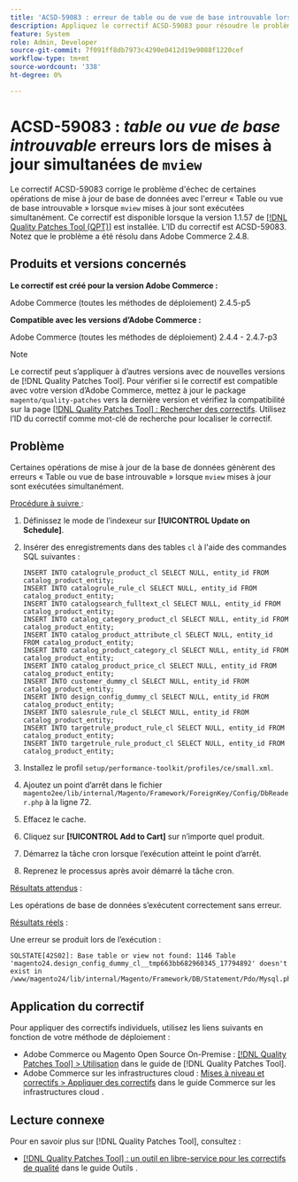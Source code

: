 ```yaml
---
title: 'ACSD-59083 : erreur de table ou de vue de base introuvable lors de mises à jour simultanées de mview'
description: Appliquez le correctif ACSD-59083 pour résoudre le problème d'Adobe Commerce où certaines opérations de mise à jour de base de données échouent avec l'erreur 'Table ou vue de base introuvable'.
feature: System
role: Admin, Developer
source-git-commit: 7f091ff8db7973c4290e0412d19e9088f1220cef
workflow-type: tm+mt
source-wordcount: '338'
ht-degree: 0%

---
```


# ACSD-59083 : *table ou vue de base introuvable* erreurs lors de mises à jour simultanées de `mview`

Le correctif ACSD-59083 corrige le problème d&#39;échec de certaines opérations de mise à jour de base de données avec l&#39;erreur « Table ou vue de base introuvable » lorsque `mview` mises à jour sont exécutées simultanément. Ce correctif est disponible lorsque la version 1.1.57 de [[!DNL Quality Patches Tool (QPT)]](/help/tools/quality-patches-tool/quality-patches-tool-to-self-serve-quality-patches.md) est installée. L’ID du correctif est ACSD-59083. Notez que le problème a été résolu dans Adobe Commerce 2.4.8.

## Produits et versions concernés

**Le correctif est créé pour la version Adobe Commerce :**

Adobe Commerce (toutes les méthodes de déploiement) 2.4.5-p5

**Compatible avec les versions d’Adobe Commerce :**

Adobe Commerce (toutes les méthodes de déploiement) 2.4.4 - 2.4.7-p3

>[!NOTE]
>
>Le correctif peut s’appliquer à d’autres versions avec de nouvelles versions de [!DNL Quality Patches Tool]. Pour vérifier si le correctif est compatible avec votre version d’Adobe Commerce, mettez à jour le package `magento/quality-patches` vers la dernière version et vérifiez la compatibilité sur la page [[!DNL Quality Patches Tool] : Rechercher des correctifs](https://experienceleague.adobe.com/tools/commerce-quality-patches/index.html). Utilisez l’ID du correctif comme mot-clé de recherche pour localiser le correctif.

## Problème

Certaines opérations de mise à jour de la base de données génèrent des erreurs « Table ou vue de base introuvable » lorsque `mview` mises à jour sont exécutées simultanément.

<u>Procédure à suivre </u> :

1. Définissez le mode de l’indexeur sur **[!UICONTROL Update on Schedule]**.
1. Insérer des enregistrements dans des tables `cl` à l&#39;aide des commandes SQL suivantes :

   ```
   INSERT INTO catalogrule_product_cl SELECT NULL, entity_id FROM catalog_product_entity;
   INSERT INTO catalogrule_rule_cl SELECT NULL, entity_id FROM catalog_product_entity;
   INSERT INTO catalogsearch_fulltext_cl SELECT NULL, entity_id FROM catalog_product_entity;
   INSERT INTO catalog_category_product_cl SELECT NULL, entity_id FROM catalog_product_entity;
   INSERT INTO catalog_product_attribute_cl SELECT NULL, entity_id FROM catalog_product_entity;
   INSERT INTO catalog_product_category_cl SELECT NULL, entity_id FROM catalog_product_entity;
   INSERT INTO catalog_product_price_cl SELECT NULL, entity_id FROM catalog_product_entity;
   INSERT INTO customer_dummy_cl SELECT NULL, entity_id FROM catalog_product_entity;
   INSERT INTO design_config_dummy_cl SELECT NULL, entity_id FROM catalog_product_entity;
   INSERT INTO salesrule_rule_cl SELECT NULL, entity_id FROM catalog_product_entity;
   INSERT INTO targetrule_product_rule_cl SELECT NULL, entity_id FROM catalog_product_entity;
   INSERT INTO targetrule_rule_product_cl SELECT NULL, entity_id FROM catalog_product_entity;
   ```

1. Installez le profil `setup/performance-toolkit/profiles/ce/small.xml`.
1. Ajoutez un point d’arrêt dans le fichier `magento2ee/lib/internal/Magento/Framework/ForeignKey/Config/DbReader.php` à la ligne 72.
1. Effacez le cache.
1. Cliquez sur **[!UICONTROL Add to Cart]** sur n’importe quel produit.
1. Démarrez la tâche cron lorsque l’exécution atteint le point d’arrêt.
1. Reprenez le processus après avoir démarré la tâche cron.

<u>Résultats attendus</u> :

Les opérations de base de données s’exécutent correctement sans erreur.

<u>Résultats réels</u> :

Une erreur se produit lors de l’exécution :

```
SQLSTATE[42S02]: Base table or view not found: 1146 Table 'magento24.design_config_dummy_cl__tmp663bb682960345_17794892' doesn't exist in /www/magento24/lib/internal/Magento/Framework/DB/Statement/Pdo/Mysql.php:90
```

## Application du correctif

Pour appliquer des correctifs individuels, utilisez les liens suivants en fonction de votre méthode de déploiement :

* Adobe Commerce ou Magento Open Source On-Premise : [[!DNL Quality Patches Tool] > Utilisation](/help/tools/quality-patches-tool/usage.md) dans le guide de [!DNL Quality Patches Tool].
* Adobe Commerce sur les infrastructures cloud : [Mises à niveau et correctifs > Appliquer des correctifs](https://experienceleague.adobe.com/docs/commerce-cloud-service/user-guide/develop/upgrade/apply-patches.html) dans le guide Commerce sur les infrastructures cloud .


## Lecture connexe

Pour en savoir plus sur [!DNL Quality Patches Tool], consultez :

* [[!DNL Quality Patches Tool] : un outil en libre-service pour les correctifs de qualité](/help/tools/quality-patches-tool/quality-patches-tool-to-self-serve-quality-patches.md) dans le guide Outils .
